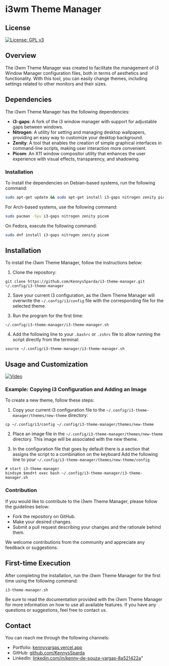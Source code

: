 # i3wm Theme Manager


## License
[![License: GPL v3](https://img.shields.io/badge/License-GPLv3-blue.svg)](https://www.gnu.org/licenses/gpl-3.0)

## Overview
The i3wm Theme Manager was created to facilitate the management of i3 Window Manager configuration files, both in terms of aesthetics and functionality. With this tool, you can easily change themes, including settings related to other monitors and their sizes.

## Dependencies
The i3wm Theme Manager has the following dependencies:

- **i3-gaps**: A fork of the i3 window manager with support for adjustable gaps between windows.
- **Nitrogen**: A utility for setting and managing desktop wallpapers, providing an easy way to customize your desktop background.
- **Zenity**: A tool that enables the creation of simple graphical interfaces in command-line scripts, making user interaction more convenient.
- **Picom**: An X11 window compositor utility that enhances the user experience with visual effects, transparency, and shadowing.

### Installation
To install the dependencies on Debian-based systems, run the following command:

```bash
sudo apt-get update && sudo apt-get install i3-gaps nitrogen zenity picom
```

For Arch-based systems, use the following command:

```bash
sudo pacman -Syu i3-gaps nitrogen zenity picom
```

On Fedora, execute the following command:

```bash
sudo dnf install i3-gaps nitrogen zenity picom
```

## Installation
To install the i3wm Theme Manager, follow the instructions below:

1. Clone the repository:
```
git clone https://github.com/KennysSparda/i3-theme-manager.git ~/.config/i3-theme-manager
```

2. Save your current i3 configuration, as the i3wm Theme Manager will overwrite the `~/.config/i3/config` file with the corresponding file for the selected theme.

3. Run the program for the first time:
```
~/.config/i3-theme-manager/i3-theme-manager.sh
```

4. Add the following line to your `.bashrc` or `.zshrc` file to allow running the script directly from the terminal:
```
source ~/.config/i3-theme-manager/i3-theme-manager.sh
```

## Usage and Customization
[![Vídeo](https://img.youtube.com/vi/OVR18_QjbZU/0.jpg)](https://youtu.be/OVR18_QjbZU)

### Example: Copying i3 Configuration and Adding an Image
To create a new theme, follow these steps:
1. Copy your current i3 configuration file to the `~/.config/i3-theme-manager/themes/new-theme` directory:
```
cp ~/.config/i3/config ~/.config/i3-theme-manager/themes/new-theme
```

2. Place an image file in the `~/.config/i3-theme-manager/themes/new-theme` directory. This image will be associated with the new theme.

3. In the configuration file that goes by default there is a section that assigns the script to a combination on the keyboard
Add the following line to your `~/.config/i3-theme-manager/themes/new-theme/config` 
```
# start i3-theme-manager
bindsym $mod+t exec bash ~/.config/i3-theme-manager/i3-theme-manager.sh
```

### Contribution
If you would like to contribute to the i3wm Theme Manager, please follow the guidelines below:
- Fork the repository on GitHub.
- Make your desired changes.
- Submit a pull request describing your changes and the rationale behind them.

We welcome contributions from the community and appreciate any feedback or suggestions.

## First-time Execution
After completing the installation, run the i3wm Theme Manager for the first time using the following command:
```
i3-theme-manager.sh
```

Be sure to read the documentation provided with the i3wm Theme Manager for more information on how to use all available features. If you have any questions or suggestions, feel free to contact us.

## Contact
You can reach me through the following channels:

- Portfolio: [kennyvargas.vercel.app](https://kennyvargas.vercel.app)
- GitHub: [github.com/KennysSparda](https://github.com/KennysSparda)
- LinkedIn: [linkedin.com/in/kenny-de-souza-vargas-8a521422a](https://www.linkedin.com/in/kenny-de-souza-vargas-8a521422a)"
